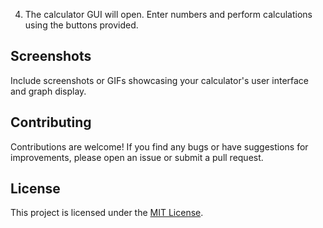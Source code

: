 
4. The calculator GUI will open. Enter numbers and perform calculations using the buttons provided.

## Screenshots

Include screenshots or GIFs showcasing your calculator's user interface and graph display.

## Contributing

Contributions are welcome! If you find any bugs or have suggestions for improvements, please open an issue or submit a pull request.

## License

This project is licensed under the [MIT License](LICENSE).